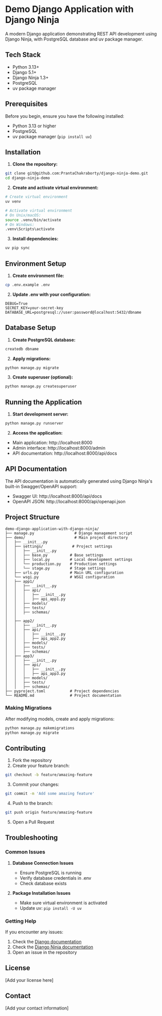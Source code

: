 # Demo Django Application with Django Ninja

A modern Django application demonstrating REST API development using Django Ninja, with PostgreSQL database and uv package manager.

## Tech Stack

- Python 3.13+
- Django 5.1+
- Django Ninja 1.3+
- PostgreSQL
- uv package manager

## Prerequisites

Before you begin, ensure you have the following installed:
- Python 3.13 or higher
- PostgreSQL
- uv package manager (`pip install uv`)

## Installation

1. **Clone the repository:**
```bash
git clone git@github.com:PrantaChakraborty/django-ninja-demo.git
cd django-ninja-demo

```

2. **Create and activate virtual environment:**
```bash
# Create virtual environment
uv venv

# Activate virtual environment
# On Unix/macOS:
source .venv/bin/activate
# On Windows:
.venv\Scripts\activate
```

3. **Install dependencies:**
```bash
uv pip sync
```

## Environment Setup

1. **Create environment file:**
```bash
cp .env.example .env
```

2. **Update .env with your configuration:**
```env
DEBUG=True
SECRET_KEY=your-secret-key
DATABASE_URL=postgresql://user:password@localhost:5432/dbname
```

## Database Setup

1. **Create PostgreSQL database:**
```bash
createdb dbname
```

2. **Apply migrations:**
```bash
python manage.py migrate
```

3. **Create superuser (optional):**
```bash
python manage.py createsuperuser
```

## Running the Application

1. **Start development server:**
```bash
python manage.py runserver
```

2. **Access the application:**
- Main application: http://localhost:8000
- Admin interface: http://localhost:8000/admin
- API documentation: http://localhost:8000/api/docs

## API Documentation

The API documentation is automatically generated using Django Ninja's built-in Swagger/OpenAPI support:

- Swagger UI: http://localhost:8000/api/docs
- OpenAPI JSON: http://localhost:8000/api/openapi.json

## Project Structure
```
demo-django-application-with-django-ninja/
├── manage.py                  # Django management script
├── demo/                      # Main project directory
│   ├── __init__.py
│   ├── settings/             # Project settings
│   │   ├── __init__.py
│   │   ├── base.py          # Base settings
│   │   ├── local.py         # Local development settings
│   │   └── production.py    # Production settings
│   │   └── stage.py         # Stage settings
│   ├── urls.py              # Main URL configuration
│   └── wsgi.py              # WSGI configuration
│   ├── app1/
│   │   ├── __init__.py
│   │   ├── api/
│   │   │   ├── __init__.py
│   │   │   ├── api_app1.py
│   │   ├── models/
│   │   ├── tests/
│   │   ├── schemas/
│   │  
│   ├── app2/
│   │   ├── __init__.py
│   │   ├── api/
│   │   │   ├── __init__.py
│   │   │   ├── api_app2.py
│   │   ├── models/
│   │   ├── tests/
│   │   ├── schemas/
│   ├── app3/
│   │   ├── __init__.py
│   │   ├── api/
│   │   │   ├── __init__.py
│   │   │   ├── api_app3.py
│   │   ├── models/
│   │   ├── tests/
│   │   ├── schemas/
├── pyproject.toml           # Project dependencies
└── README.md                # Project documentation
```



### Making Migrations
After modifying models, create and apply migrations:
```bash
python manage.py makemigrations
python manage.py migrate
```

## Contributing

1. Fork the repository
2. Create your feature branch:
```bash
git checkout -b feature/amazing-feature
```
3. Commit your changes:
```bash
git commit -m 'Add some amazing feature'
```
4. Push to the branch:
```bash
git push origin feature/amazing-feature
```
5. Open a Pull Request

## Troubleshooting

### Common Issues

1. **Database Connection Issues**
   - Ensure PostgreSQL is running
   - Verify database credentials in .env
   - Check database exists

2. **Package Installation Issues**
   - Make sure virtual environment is activated
   - Update uv: `pip install -U uv`

### Getting Help
If you encounter any issues:
1. Check the [Django documentation](https://docs.djangoproject.com/)
2. Check the [Django Ninja documentation](https://django-ninja.rest-framework.com/)
3. Open an issue in the repository

## License

[Add your license here]

## Contact

[Add your contact information]